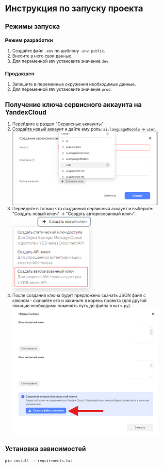 # Инструкция по запуску проекта

## Режимы запуска

### Режим разработки

1. Создайте файл `.env` по шаблону `.env.public`.
2. Внесите в него свои данные.
3. Для переменной `ENV` установите значение `dev`.

### Продакшен

1. Запишите в переменные окружения необходимые данные.
2. Для переменной `ENV` установите значение `prod`.

## Получение ключа сервисного аккаунта на YandexCloud

1. Перейдите в раздел "Сервисные аккаунты".
2. Создайте новый аккаунт и дайте ему роль: `ai.languageModels` -> `user`.
   ![Скриншот создания сервисного аккаунта](.imgs/ServiceRole.png)
3. Перейдите в только что созданный сервисный аккаунт и выберите: "Создать новый ключ" -> "Создать авторизованный ключ".
   ![Скриншот создания ключа](.imgs/ServiceKey.png)
4. После создания ключа будет предложено скачать JSON файл с ключом - скачайте его и закиньте в корень проекта (для другой локации необходимо поменять путь до файла в `main.py`).
   ![Скриншот скачивания ключа](.imgs/DownloadKey.png)

## Установка зависимостей

```bash
pip install -r requirements.txt
```